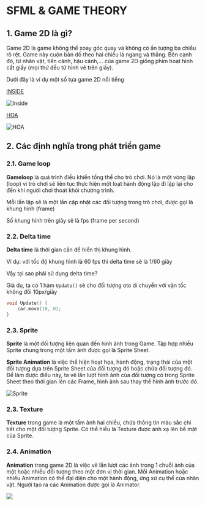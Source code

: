 # SFML & GAME THEORY
## 1. Game 2D là gì? 
Game 2D là game không thể xoay góc quay và không có ấn tượng ba chiều rõ rệt. Game này cuộn bản đồ theo hai chiều là ngang và thẳng. Bên cạnh đó, từ nhân vật, tiền cảnh, hậu cảnh,… của game 2D giống phim hoạt hình cắt giấy (mọi thứ đều từ hình vẽ trên giấy).

Dưới đây là ví dụ một số tựa game 2D nổi tiếng

[INSIDE](https://store.steampowered.com/app/304430/INSIDE/?l=vietnamese)

![Inside](https://cdn.cloudflare.steamstatic.com/steam/apps/304430/extras/gif5.png?t=1655801492)

[HOA](https://store.steampowered.com/app/1484900/Hoa/?l=vietnamese)

![HOA](https://cdn.akamai.steamstatic.com/steam/apps/1484900/extras/Hoa_PS_GIF_01__1_.gif?t=1652999849)

## 2. Các định nghĩa trong phát triển game
### 2.1. Game loop
**Gameloop** là quá trình điều khiển tổng thể cho trò chơi. Nó là một vòng lặp (loop) vì trò chơi sẽ liên tục thực hiện một loạt hành động lặp đi lặp lại cho đến khi người chơi thoát khỏi chương trình.

Mỗi lần lặp sẽ là một lần cập nhật các đối tượng trong trò chơi, được gọi là khung hình (frame)

Số khung hình trên giây sẽ là fps (frame per second)

### 2.2. Delta time
**Delta time** là thời gian cần để hiển thị khung hình. 

Ví dụ: với tốc độ khung hình là 60 fps thì delta time sẽ là 1/60 giây

Vậy tại sao phải sử dụng delta time?

Giả dụ, ta có 1 hàm ```Update()``` sẽ cho đối tượng oto di chuyển với vận tốc không đổi 10px/giây

```cpp
void Update() {
    car.move(10, 0);
}
```

### 2.3. Sprite
**Sprite** là một đối tượng liên quan đến hình ảnh trong Game. Tập hợp nhiều Sprite chung trong một tấm ảnh được gọi là Sprite Sheet.

**Sprite Animation** là việc thể hiện hoạt họa, hành động, trạng thái của một đối tượng dựa trên Sprite Sheet của đối tượng đó hoặc chứa đối tượng đó. Để làm được điều này, ta vẽ lần lượt hình ảnh của đối tượng có trong Sprite Sheet theo thời gian lên các Frame, hình ảnh sau thay thế hình ảnh trước đó.

![Sprite](https://resources.stdio.vn/content/article/5efc46f82428af7c45726099/resources/res-1593745031-1593745031660.png)

### 2.3. Texture
**Texture** trong game là một tấm ảnh hai chiều, chứa thông tin màu sắc chi tiết cho một đối tượng Sprite. Có thể hiểu là Texture được ánh xạ lên bề mặt của Sprite.

### 2.4. Animation
**Animation** trong game 2D là việc vẽ lần lượt các ảnh trong 1 chuỗi ảnh của một hoặc nhiều đối tượng theo một đơn vị thời gian. Mỗi Animation hoặc nhiều Animation có thể đại diện cho một hành động, ứng xử cụ thể của nhân vật. Người tạo ra các Animation được gọi là Animator.

![](https://resources.stdio.vn/content/article/5efc46f82428af7c45726099/resources/res-1593616904-1593616904291.gif)